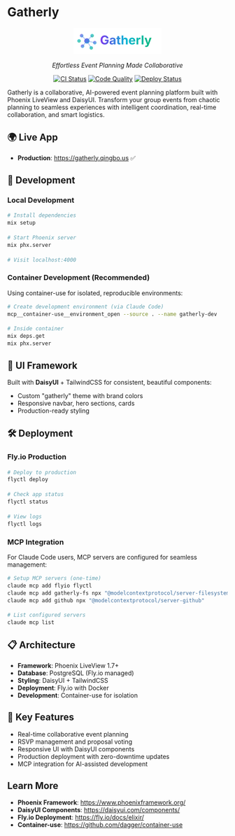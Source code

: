 # Gatherly

<div align="center">
  <img src="priv/static/images/logo.svg" alt="Gatherly Logo" width="200" />
  <p><em>Effortless Event Planning Made Collaborative</em></p>
  
  [![CI Status](https://github.com/ripple0328/gatherly/workflows/CI/badge.svg)](https://github.com/ripple0328/gatherly/actions/workflows/ci.yml)
  [![Code Quality](https://img.shields.io/badge/code%20quality-credo-brightgreen)](https://github.com/rrrene/credo)
  [![Deploy Status](https://github.com/ripple0328/gatherly/workflows/Deploy%20to%20Fly.io/badge.svg)](https://github.com/ripple0328/gatherly/actions/workflows/deploy.yml)
</div>

Gatherly is a collaborative, AI-powered event planning platform built with Phoenix LiveView and DaisyUI. Transform your group events from chaotic planning to seamless experiences with intelligent coordination, real-time collaboration, and smart logistics.

## 🌍 Live App
- **Production**: https://gatherly.qingbo.us ✅

## 🚀 Development

### Local Development
```bash
# Install dependencies
mix setup

# Start Phoenix server
mix phx.server

# Visit localhost:4000
```

### Container Development (Recommended)
Using container-use for isolated, reproducible environments:
```bash
# Create development environment (via Claude Code)
mcp__container-use__environment_open --source . --name gatherly-dev

# Inside container
mix deps.get
mix phx.server
```

## 🎨 UI Framework

Built with **DaisyUI** + TailwindCSS for consistent, beautiful components:
- Custom "gatherly" theme with brand colors
- Responsive navbar, hero sections, cards
- Production-ready styling

## 🛠 Deployment

### Fly.io Production
```bash
# Deploy to production
flyctl deploy

# Check app status
flyctl status

# View logs
flyctl logs
```

### MCP Integration
For Claude Code users, MCP servers are configured for seamless management:
```bash
# Setup MCP servers (one-time)
claude mcp add flyio flyctl
claude mcp add gatherly-fs npx "@modelcontextprotocol/server-filesystem" "/path/to/gatherly"
claude mcp add github npx "@modelcontextprotocol/server-github"

# List configured servers
claude mcp list
```

## 📋 Architecture

- **Framework**: Phoenix LiveView 1.7+
- **Database**: PostgreSQL (Fly.io managed)
- **Styling**: DaisyUI + TailwindCSS
- **Deployment**: Fly.io with Docker
- **Development**: Container-use for isolation

## 🔧 Key Features

- Real-time collaborative event planning
- RSVP management and proposal voting
- Responsive UI with DaisyUI components
- Production deployment with zero-downtime updates
- MCP integration for AI-assisted development

## Learn More

- **Phoenix Framework**: https://www.phoenixframework.org/
- **DaisyUI Components**: https://daisyui.com/components/
- **Fly.io Deployment**: https://fly.io/docs/elixir/
- **Container-use**: https://github.com/dagger/container-use
